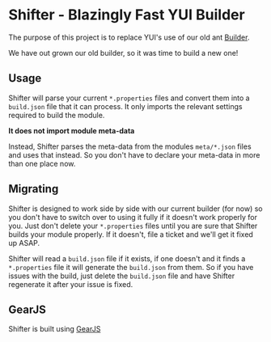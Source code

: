 Shifter - Blazingly Fast YUI Builder
====================================

The purpose of this project is to replace YUI's use of our old ant [Builder](https://github.com/yui/builder).

We have out grown our old builder, so it was time to build a new one!

Usage
-----

Shifter will parse your current `*.properties` files and convert them into a `build.json` file that
it can process. It only imports the relevant settings required to build the module.

**It does not import module meta-data**

Instead, Shifter parses the meta-data from the modules `meta/*.json` files and uses that instead.
So you don't have to declare your meta-data in more than one place now.

Migrating
---------

Shifter is designed to work side by side with our current builder (for now) so you don't have to
switch over to using it fully if it doesn't work properly for you. Just don't delete your `*.properties`
files until you are sure that Shifter builds your module properly. If it doesn't, file a ticket and
we'll get it fixed up ASAP.

Shifter will read a `build.json` file if it exists, if one doesn't and it finds a `*.properties` file
it will generate the `build.json` from them. So if you have issues with the build, just delete the `build.json`
file and have Shifter regenerate it after your issue is fixed.


GearJS
------

Shifter is built using [GearJS](http://gearjs.org/)
